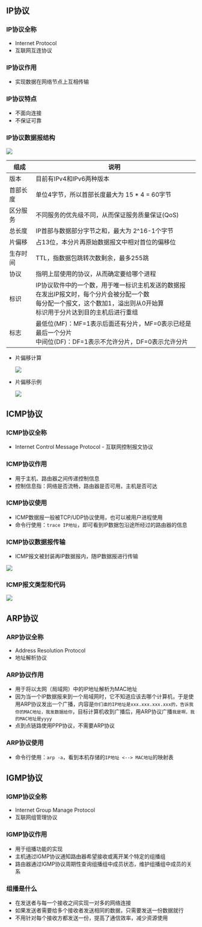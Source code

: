 ## IP协议

### IP协议全称

* Internet Protocol
* 互联网互连协议

### IP协议作用

* 实现数据在网络节点上互相传输

### IP协议特点

* 不面向连接
* 不保证可靠

### IP协议数据报结构

![](https://github.com/gothicrush/learning/blob/master/Network/04.%20%E7%BD%91%E7%BB%9C%E5%B1%82/03.%20IP%E5%8D%8F%E8%AE%AE%E7%B0%87/images/IP%E5%8D%8F%E8%AE%AE%E6%95%B0%E6%8D%AE%E6%8A%A5.PNG)

| 组成     | 说明                                                         |
| -------- | ------------------------------------------------------------ |
| 版本     | 目前有IPv4和IPv6两种版本                                     |
| 首部长度 | 单位4字节，所以首部长度最大为 15 * 4 = 60字节                |
| 区分服务 | 不同服务的优先级不同，从而保证服务质量保证(QoS)              |
| 总长度   | IP首部与数据部分字节之和，最大为 2^16-1个字节                |
| 片偏移   | 占13位，本分片再原始数据报文中相对首位的偏移位               |
| 生存时间 | TTL，指数据包跳转次数剩余，最多255跳                         |
| 协议     | 指明上层使用的协议，从而确定要给哪个进程                     |
| 标识     | IP协议软件中的一个数，用于唯一标识主机发送的数据报<br />在发出IP报文时，每个分片会被分配一个数<br />每分配一个报文，这个数加1，溢出则从0开始算<br />标识用于分片达到目的主机后进行重组 |
| 标志     | 最低位(MF)：MF=1表示后面还有分片，MF=0表示已经是最后一个分片<br />中间位(DF)：DF=1表示不允许分片，DF=0表示允许分片 |

* 片偏移计算

  ![](https://github.com/gothicrush/learning/blob/master/Network/04.%20%E7%BD%91%E7%BB%9C%E5%B1%82/03.%20IP%E5%8D%8F%E8%AE%AE%E7%B0%87/images/%E7%89%87%E5%81%8F%E7%A7%BB%E8%AE%A1%E7%AE%97.PNG)

* 片偏移示例

  ![](https://github.com/gothicrush/learning/blob/master/Network/04.%20%E7%BD%91%E7%BB%9C%E5%B1%82/03.%20IP%E5%8D%8F%E8%AE%AE%E7%B0%87/images/%E7%89%87%E5%81%8F%E7%A7%BB%E7%A4%BA%E4%BE%8B.PNG)



## ICMP协议

### ICMP协议全称

* Internet Control Message Protocol - 互联网控制报文协议

### ICMP协议作用

* 用于主机、路由器之间传递控制信息
* 控制信息指：网络是否流畅，路由器是否可用，主机是否可达

### ICMP协议使用

* ICMP数据报一般被TCP/UDP协议使用，也可以被用户进程使用
* 命令行使用：`trace IP地址`，即可看到IP数据包沿途所经过的路由器的信息

### ICMP协议数据报传输

* ICMP报文被封装再IP数据报内，随IP数据报进行传输

![](https://github.com/gothicrush/learning/blob/master/Network/04.%20%E7%BD%91%E7%BB%9C%E5%B1%82/03.%20IP%E5%8D%8F%E8%AE%AE%E7%B0%87/images/ICMP%E6%95%B0%E6%8D%AE%E6%8A%A5.PNG)

### ICMP报文类型和代码

![](https://github.com/gothicrush/learning/blob/master/Network/04.%20%E7%BD%91%E7%BB%9C%E5%B1%82/03.%20IP%E5%8D%8F%E8%AE%AE%E7%B0%87/images/ICMP%E6%8A%A5%E6%96%87%E7%B1%BB%E5%9E%8B.PNG)



## ARP协议

### ARP协议全称

* Address Resolution Protocol
* 地址解析协议

### ARP协议作用

* 用于将以太网（局域网）中的IP地址解析为MAC地址
* 因为当一个IP数据报来到一个局域网时，它不知道应该去哪个计算机，于是使用ARP协议发出一个广播，内容是`你们谁的IP地址是xxx.xxx.xxx.xxx的，告诉我你的MAC地址，我发数据给你`，目标计算机收到广播后，用ARP协议广播`我是啊，我的MAC地址是yyyy`
* 点到点链路使用PPP协议，不需要ARP协议

### ARP协议使用

* 命令行使用：`arp -a`，看到本机存储的`IP地址 <--> MAC地址`的映射表



## IGMP协议

### IGMP协议全称

* Internet Group Manage Protocol
* 互联网组管理协议

### IGMP协议作用

* 用于组播功能的实现
* 主机通过IGMP协议通知路由器希望接收或离开某个特定的组播组
* 路由器通过IGMP协议周期性查询组播组中成员状态，维护组播组中成员的关系

### 组播是什么

* 在发送者与每一个接收之间实现一对多的网络连接
* 如果发送者需要给多个接收者发送相同的数据，只需要发送一份数据就行
* 不用针对每个接收方都发送一份，提高了通信效率，减少资源使用